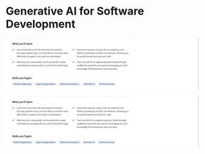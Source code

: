 # Generative AI for Software Development

![header](assets/course-about.png)

![about](assets/course-about.png)